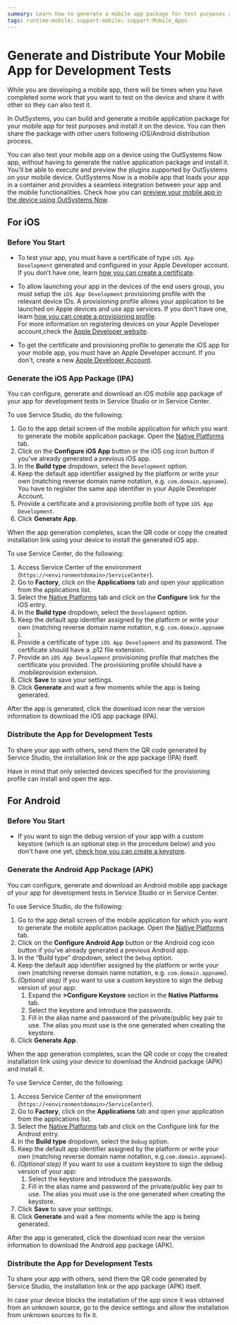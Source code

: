 ```yaml
---
summary: Learn how to generate a mobile app package for test purposes and also how to share it so others can also test.
tags: runtime-mobile; support-mobile; support-Mobile_Apps
---
```


# Generate and Distribute Your Mobile App for Development Tests

While you are developing a mobile app, there will be times when you have completed some work that you want to test on the device and share it with other so they can also test it.

In OutSystems, you can build and generate a mobile application package for your mobile app for test purposes and install it on the device. You can then share the package with other users following iOS/Android distribution process.

<div class="info" markdown="1">

You can also test your mobile app on a device using the OutSystems Now app, without having to generate the native application package and install it. You'll be able to execute and preview the plugins supported by OutSystems on your mobile device. OutSystems Now is a mobile app that loads your app in a container and provides a seamless integration between your app and the mobile functionalities. Check how you can [preview your mobile app in the device using OutSystems Now](<../preview-your-mobile-app-in-the-device-using-outsystems-now.md>).

</div>

## For iOS

### Before You Start

* To test your app, you must have a certificate of type `iOS App Development` generated and configured in your Apple Developer account. If you don’t have one, learn [how you can create a certificate](<more-information-on-generating-and-distributing-mobile-apps.md#create-a-certificate>). 

* To allow launching your app in the devices of the end users group, you must setup the `iOS App Development` provisioning profile with the relevant device IDs. A provisioning profile allows your application to be launched on Apple devices and use app services. If you don't have one, learn [how you can create a provisioning profile](<more-information-on-generating-and-distributing-mobile-apps.md#create-a-provisioning-profile>).  
For more information on registering devices on your Apple Developer account,check the [Apple Developer website](<https://developer.apple.com/library/content/documentation/IDEs/Conceptual/AppDistributionGuide/MaintainingProfiles/MaintainingProfiles.html#//apple_ref/doc/uid/TP40012582-CH30-SW10>).

* To get the certificate and provisioning profile to generate the iOS app for your mobile app, you must have an Apple Developer account. If you don't, create a new [Apple Developer Account](https://developer.apple.com/programs/ "https://developer.apple.com/programs/"). 

### Generate the iOS App Package (IPA)

You can configure, generate and download an iOS mobile app package of your app for development tests in Service Studio or in Service Center.

To use Service Studio, do the following:

1. Go to the app detail screen of the mobile application for which you want to generate the mobile application package. Open the [Native Platforms](<intro.md#configure-and-generate-a-mobile-app-package-in-service-studio>) tab. 
1. Click on the **Configure iOS App** button or the iOS cog icon button if you've already generated a previous iOS app. 
1. In the  **Build type** dropdown, select the `Development` option. 
1. Keep the default app identifier assigned by the platform or write your own (matching reverse domain name notation, e.g. `com.domain.appname`). You have to register the same app identifier in your Apple Developer Account. 
1. Provide a certificate and a provisioning profile both of type `iOS App Development`. 
1. Click **Generate App**. 

When the app generation completes, scan the QR code or copy the created installation link using your device to install the generated iOS app.

To use Service Center, do the following:

1. Access Service Center of the environment (`https://<environmentdomain>/ServiceCenter`). 
1. Go to **Factory**, click on the **Applications** tab and open your application from the applications list. 
1. Select the [Native Platforms](<intro.md#configure-and-generate-a-mobile-app-package-in-service-center>) tab and click on the **Configure** link for the iOS entry. 
1. In the **Build type** dropdown, select the `Development` option. 
1. Keep the default app identifier assigned by the platform or write your own (matching reverse domain name notation, e.g. `com.domain.appname` ). 
1. Provide a certificate of type `iOS App Development` and its password. The certificate should have a .p12 file extension. 
1. Provide an `iOS App Development` provisioning profile that matches the certificate you provided. The provisioning profile should have a .mobileprovision extension. 
1. Click **Save** to save your settings. 
1. Click **Generate** and wait a few moments while the app is being generated. 

After the app is generated, click the download icon near the version information to download the iOS app package (IPA).

### Distribute the App for Development Tests

To share your app with others, send them the QR code generated by Service Studio, the installation link or the app package (IPA) itself.

<div class="info" markdown="1">

Have in mind that only selected devices specified for the provisioning profile can install and open the app.

</div>

## For Android

### Before You Start

* If you want to sign the debug version of your app with a custom keystore (which is an optional step in the procedure below) and you don't have one yet, [check how you can create a keystore](<more-information-on-generating-and-distributing-mobile-apps.md#create-a-keystore>).

### Generate the Android App Package (APK)

You can configure, generate and download an Android mobile app package of your app for development tests in Service Studio or in Service Center.

To use Service Studio, do the following:

1. Go to the app detail screen of the mobile application for which you want to generate the mobile application package. Open the [Native Platforms](<intro.md#configure-and-generate-a-mobile-app-package-in-service-studio>) tab. 
1. Click on the **Configure Android App** button or the Android cog icon button if you've already generated a previous Android app. 
1. In the “Build type” dropdown, select the `Debug` option. 
1. Keep the default app identifier assigned by the platform or write your own (matching reverse domain name notation, e.g. `com.domain.appname`). 
1. _(Optional step)_ If you want to use a custom keystore to sign the debug version of your app: 
    1. Expand the **>Configure Keystore** section in the **Native Platforms** tab. 
    2. Select the keystore and introduce the passwords. 
    3. Fill in the alias name and password of the private/public key pair to use. The alias you must use is the one generated when creating the keystore.
1. Click **Generate App**. 

When the app generation completes, scan the QR code or copy the created installation link using your device to download the Android package (APK) and install it.

To use Service Center, do the following:

1. Access Service Center of the environment (`https://<environmentdomain>/ServiceCenter`). 
1. Go to **Factory**, click on the **Applications** tab and open your application from the applications list. 
1. Select the [Native Platforms](<intro.md#configure-and-generate-a-mobile-app-package-in-service-center>) tab and click on the  Configure  link for the Android entry. 
1. In the **Build type** dropdown, select the `Debug` option. 
1. Keep the default app identifier assigned by the platform or write your own (matching reverse domain name notation, e.g.`com.domain.appname`). 
1. _(Optional step)_ If you want to use a custom keystore to sign the debug version of your app: 
    1. Select the keystore and introduce the passwords. 
    1. Fill in the alias name and password of the private/public key pair to use. The alias you must use is the one generated when creating the keystore. 
1. Click **Save** to save your settings. 
1. Click **Generate** and wait a few moments while the app is being generated. 

After the app is generated, click the download icon near the version information to download the Android app package (APK).

### Distribute the App for Development Tests

To share your app with others, send them the QR code generated by Service Studio, the installation link or the app package (APK) itself.

<div class="info" markdown="1"> 

In case your device blocks the installation of the app since it was obtained from an unknown source, go to the device settings and allow the installation from unknown sources to fix it.

</div>
